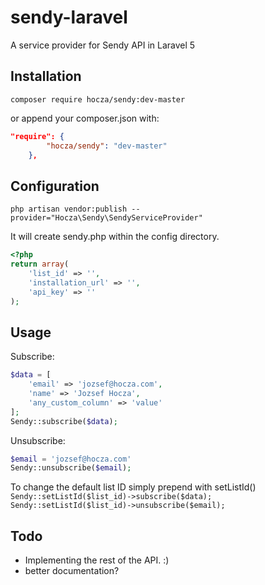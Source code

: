 # sendy-laravel
A service provider for Sendy API in Laravel 5

Installation
---
```shell
composer require hocza/sendy:dev-master
```

or append your composer.json with:

```json
"require": {
		"hocza/sendy": "dev-master"
	},
```

Configuration
---
```shell
php artisan vendor:publish --provider="Hocza\Sendy\SendyServiceProvider"
```

It will create sendy.php within the config directory.

```php
<?php
return array(
    'list_id' => '',
    'installation_url' => '',
    'api_key' => ''
);
```

Usage
---
Subscribe:

```php
$data = [
	'email' => 'jozsef@hocza.com',
	'name' => 'Jozsef Hocza',
	'any_custom_column' => 'value'
];
Sendy::subscribe($data);
```

Unsubscribe:

```php
$email = 'jozsef@hocza.com'
Sendy::unsubscribe($email);
```

To change the default list ID simply prepend with setListId()  
`Sendy::setListId($list_id)->subscribe($data);`  
`Sendy::setListId($list_id)->unsubscribe($email);`

Todo
---

* Implementing the rest of the API. :)
* better documentation?